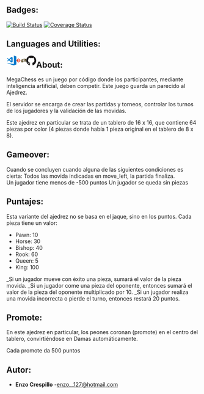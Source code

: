 ## Badges:
[![Build Status](https://travis-ci.com/Enzo127/MC-EB.svg?token=Nx3isxfu7pDpvqBeY9pq&branch=main)](https://travis-ci.com/Enzo127/MC-EB) [![Coverage Status](https://coveralls.io/repos/github/Enzo127/MC-EB/badge.svg?branch=main&service=github)](https://coveralls.io/github/Enzo127/MC-EB?branch=main)

## Languages and Utilities:
<img align="left" alt="Visual Studio Code" width="26px" src="https://raw.githubusercontent.com/github/explore/80688e429a7d4ef2fca1e82350fe8e3517d3494d/topics/visual-studio-code/visual-studio-code.png" />
<img align="left" alt="Git" width="26px" src="https://raw.githubusercontent.com/github/explore/80688e429a7d4ef2fca1e82350fe8e3517d3494d/topics/git/git.png" />
<img align="left" alt="GitHub" width="26px" src="https://raw.githubusercontent.com/github/explore/78df643247d429f6cc873026c0622819ad797942/topics/github/github.png" /> 


## About:
MegaChess es un juego por código donde los participantes, mediante inteligencia artificial, deben competir. Este juego guarda un parecido al Ajedrez. 

El servidor se encarga de crear las partidas y torneos, controlar los turnos de los jugadores y la validación de las movidas. 

Este ajedrez en particular se trata de un tablero de 16 x 16, que contiene 64 piezas por color (4 piezas donde había 1 pieza original en el tablero de 8 x 8).

## Gameover:
Cuando se concluyen cuando alguna de las siguientes condiciones es cierta:
Todos las movida indicadas en move_left, la partida finaliza.  
Un jugador tiene menos de -500 puntos
Un jugador se queda sin piezas


## Puntajes:
Esta variante del ajedrez no se basa en el jaque, sino en los puntos. Cada pieza tiene un valor:

  - Pawn: 10
  - Horse: 30
  - Bishop: 40
  - Rook: 60
  - Queen: 5
  - King: 100

_Si un jugador mueve con éxito una pieza, sumará el valor de la pieza movida.
_Si un jugador come una pieza del oponente, entonces sumará el valor de la pieza del oponente multiplicado por 10.
_Si un jugador realiza una movida incorrecta o pierde el turno, entonces restará 20 puntos.

## Promote:
En este ajedrez en particular, los peones coronan (promote) en el centro del tablero, convirtiéndose en Damas automáticamente.

Cada promote da 500 puntos

## Autor:
* **Enzo Crespillo** -[enzo__127@hotmail.com]()
